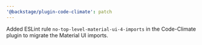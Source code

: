 ```yaml
---
'@backstage/plugin-code-climate': patch
---
```


Added ESLint rule `no-top-level-material-ui-4-imports` in the Code-Climate plugin to migrate the Material UI imports.
